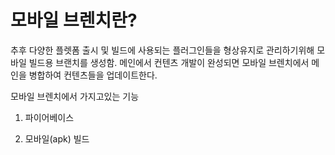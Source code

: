 # 모바일 브렌치란?
추후 다양한 플렛폼 출시 및 빌드에 사용되는 플러그인들을 형상유지로 관리하기위해 모바일 빌드용 브랜치를 생성함.
메인에서 컨텐츠 개발이 완성되면 모바일 브렌치에서 메인을 병합하여 컨텐츠들을 업데이트한다.

모바일 브렌치에서 가지고있는 기능
1. 파이어베이스

2. 모바일(apk) 빌드
   

